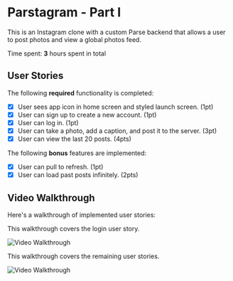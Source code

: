 # Parstagram - Part I

This is an Instagram clone with a custom Parse backend that allows a user to post photos and view a global photos feed.

Time spent: **3** hours spent in total

## User Stories

The following **required** functionality is completed:

- [x] User sees app icon in home screen and styled launch screen. (1pt)
- [x] User can sign up to create a new account. (1pt)
- [x] User can log in. (1pt)
- [x] User can take a photo, add a caption, and post it to the server. (3pt)
- [x] User can view the last 20 posts. (4pts)

The following **bonus** features are implemented:

- [x] User can pull to refresh. (1pt)
- [x] User can load past posts infinitely. (2pts)

## Video Walkthrough

Here's a walkthrough of implemented user stories:

This walkthrough covers the login user story.

<img src='http://g.recordit.co/f0oUsH84Pl.gif' title='Video Walkthrough' width='' alt='Video Walkthrough' />

This walkthrough covers the remaining user stories.

<img src='http://g.recordit.co/fkNVjgBnQ7.gif' title='Video Walkthrough' width='' alt='Video Walkthrough' />
